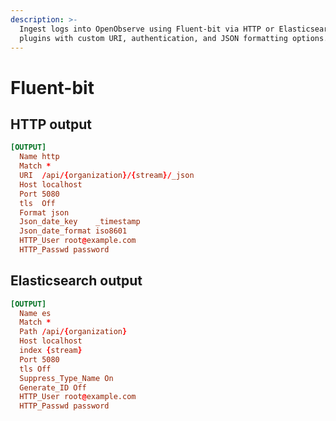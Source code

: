 ```yaml
---
description: >-
  Ingest logs into OpenObserve using Fluent-bit via HTTP or Elasticsearch output
  plugins with custom URI, authentication, and JSON formatting options.
---
```

# Fluent-bit

## HTTP output

```toml
[OUTPUT]
  Name http
  Match *
  URI  /api/{organization}/{stream}/_json
  Host localhost
  Port 5080
  tls  Off
  Format json
  Json_date_key    _timestamp
  Json_date_format iso8601
  HTTP_User root@example.com
  HTTP_Passwd password
```

## Elasticsearch output

```toml
[OUTPUT]
  Name es
  Match *
  Path /api/{organization}
  Host localhost
  index {stream}
  Port 5080
  tls Off
  Suppress_Type_Name On
  Generate_ID Off
  HTTP_User root@example.com
  HTTP_Passwd password
```
